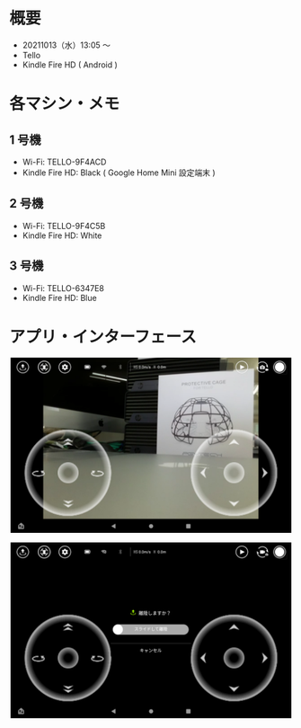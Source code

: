 # 概要
- 20211013（水）13:05 〜
- Tello
- Kindle Fire HD ( Android )
<p></p>

# 各マシン・メモ
## 1 号機
- Wi-Fi: TELLO-9F4ACD
- Kindle Fire HD: Black ( Google Home Mini 設定端末 )
<p></p>

## 2 号機
- Wi-Fi: TELLO-9F4C5B
- Kindle Fire HD: White
<p></p>

## 3 号機
- Wi-Fi: TELLO-6347E8
- Kindle Fire HD: Blue
<p></p>
<div class="page-break"></div>

# アプリ・インターフェース
<center><img src="./img/android01.png" width="500px"></center>
<p></p>

<center><img src="./img/android02.png" width="500px"></center>
<p></p>
